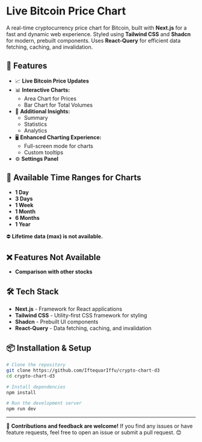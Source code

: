 # Live Bitcoin Price Chart

A real-time cryptocurrency price chart for Bitcoin, built with **Next.js** for a fast and dynamic web experience. Styled using **Tailwind CSS** and **Shadcn** for modern, prebuilt components. Uses **React-Query** for efficient data fetching, caching, and invalidation.

## 🚀 Features

- 📈 **Live Bitcoin Price Updates**
- 📊 **Interactive Charts:**
  - Area Chart for Prices
  - Bar Chart for Total Volumes
- 📌 **Additional Insights:**
  - Summary
  - Statistics
  - Analytics
- 🖥️ **Enhanced Charting Experience:**
  - Full-screen mode for charts
  - Custom tooltips
- ⚙️ **Settings Panel**

## 📅 Available Time Ranges for Charts
- **1 Day**
- **3 Days**
- **1 Week**
- **1 Month**
- **6 Months**
- **1 Year**

⛔ **Lifetime data (max) is not available.**

## ❌ Features Not Available
- **Comparison with other stocks**

## 🛠️ Tech Stack
- **Next.js** - Framework for React applications
- **Tailwind CSS** - Utility-first CSS framework for styling
- **Shadcn** - Prebuilt UI components
- **React-Query** - Data fetching, caching, and invalidation

## 📦 Installation & Setup
```sh
# Clone the repository
git clone https://github.com/IftequarIffu/crypto-chart-d3
cd crypto-chart-d3

# Install dependencies
npm install

# Run the development server
npm run dev
```

---

🚀 **Contributions and feedback are welcome!** If you find any issues or have feature requests, feel free to open an issue or submit a pull request. 😊

